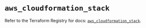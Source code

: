 # `aws_cloudformation_stack`

Refer to the Terraform Registry for docs: [`aws_cloudformation_stack`](https://registry.terraform.io/providers/hashicorp/aws/5.82.2/docs/resources/cloudformation_stack).
